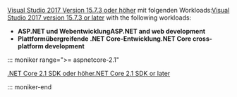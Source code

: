 <span data-ttu-id="a5c81-101">[Visual Studio 2017 Version 15.7.3 oder höher](https://www.microsoft.com/net/download/windows) mit folgenden Workloads:</span><span class="sxs-lookup"><span data-stu-id="a5c81-101">[Visual Studio 2017 version 15.7.3 or later](https://www.microsoft.com/net/download/windows) with the following workloads:</span></span>

* <span data-ttu-id="a5c81-102">**ASP.NET und Webentwicklung**</span><span class="sxs-lookup"><span data-stu-id="a5c81-102">**ASP.NET and web development**</span></span>
* <span data-ttu-id="a5c81-103">**Plattformübergreifende .NET Core-Entwicklung**</span><span class="sxs-lookup"><span data-stu-id="a5c81-103">**.NET Core cross-platform development**</span></span>

::: moniker range=">= aspnetcore-2.1"

[<span data-ttu-id="a5c81-104">.NET Core 2.1 SDK oder höher</span><span class="sxs-lookup"><span data-stu-id="a5c81-104">.NET Core 2.1 SDK or later</span></span>](https://www.microsoft.com/net/download/windows)

::: moniker-end
